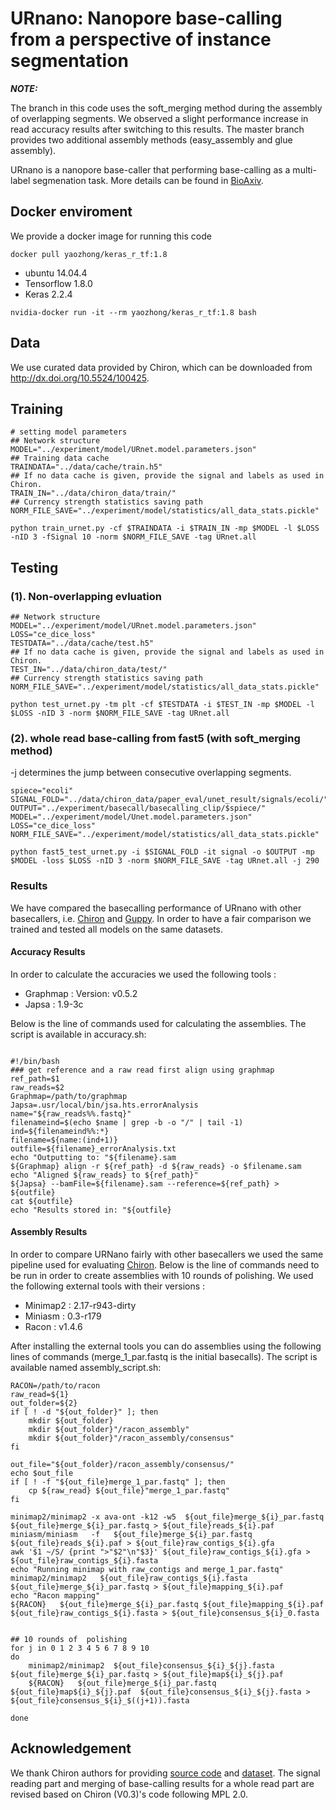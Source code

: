 # URnano: Nanopore base-calling from a perspective of instance segmentation


***NOTE:***

The branch in this code uses the soft_merging method during the assembly of overlapping segments.
We observed a slight performance increase in read accuracy results after switching to this results.
The master branch provides two additional assembly methods (easy_assembly and glue assembly).


URnano is a nanopore base-caller that performing base-calling as a multi-label segmenation task.
More details can be found in [BioAxiv](https://www.biorxiv.org/content/10.1101/694919v1).

## Docker enviroment
We provide a docker image for running this code
```
docker pull yaozhong/keras_r_tf:1.8
```

* ubuntu 14.04.4
* Tensorflow 1.8.0
* Keras 2.2.4

```
nvidia-docker run -it --rm yaozhong/keras_r_tf:1.8 bash
```

## Data
We use curated data provided by Chiron, which can be downloaded from http://dx.doi.org/10.5524/100425.

## Training
```
# setting model parameters
## Network structure
MODEL="../experiment/model/URnet.model.parameters.json"
## Training data cache
TRAINDATA="../data/cache/train.h5"
## If no data cache is given, provide the signal and labels as used in Chiron.
TRAIN_IN="../data/chiron_data/train/"
## Currency strength statistics saving path
NORM_FILE_SAVE="../experiment/model/statistics/all_data_stats.pickle"

python train_urnet.py -cf $TRAINDATA -i $TRAIN_IN -mp $MODEL -l $LOSS -nID 3 -fSignal 10 -norm $NORM_FILE_SAVE -tag URnet.all
```


## Testing
### (1). Non-overlapping evluation
```
## Network structure
MODEL="../experiment/model/URnet.model.parameters.json"
LOSS="ce_dice_loss"
TESTDATA="../data/cache/test.h5"
## If no data cache is given, provide the signal and labels as used in Chiron.
TEST_IN="../data/chiron_data/test/"
## Currency strength statistics saving path
NORM_FILE_SAVE="../experiment/model/statistics/all_data_stats.pickle"

python test_urnet.py -tm plt -cf $TESTDATA -i $TEST_IN -mp $MODEL -l $LOSS -nID 3 -norm $NORM_FILE_SAVE -tag URnet.all
```


### (2). whole read base-calling from fast5 (with soft_merging method)

-j determines the jump between consecutive overlapping segments.

```
spiece="ecoli"
SIGNAL_FOLD="../data/chiron_data/paper_eval/unet_result/signals/ecoli/"
OUTPUT="../experiment/basecall/basecalling_clip/$spiece/"
MODEL="../experiment/model/Unet.model.parameters.json"
LOSS="ce_dice_loss"
NORM_FILE_SAVE="../experiment/model/statistics/all_data_stats.pickle"

python fast5_test_urnet.py -i $SIGNAL_FOLD -it signal -o $OUTPUT -mp $MODEL -loss $LOSS -nID 3 -norm $NORM_FILE_SAVE -tag URnet.all -j 290
```

### Results

We have compared the basecalling performance of URnano with other basecallers, i.e. [Chiron](https://github.com/haotianteng/Chiron) and [Guppy](https://github.com/nanoporetech/taiyaki).
In order to have a fair comparison we trained and tested all models on the same datasets. 


#### Accuracy Results

In order to calculate the accuracies we used the following tools :

- Graphmap : Version: v0.5.2
- Japsa : 1.9-3c

Below is the line of commands used for calculating the assemblies. The script is available in accuracy.sh:

```

#!/bin/bash
### get reference and a raw read first align using graphmap
ref_path=$1
raw_reads=$2
Graphmap=/path/to/graphmap
Japsa=.usr/local/bin/jsa.hts.errorAnalysis
name="${raw_reads%%.fastq}"
filenameind=$(echo $name | grep -b -o "/" | tail -1)
ind=${filenameind%%:*}
filename=${name:(ind+1)}
outfile=${filename}_errorAnalysis.txt
echo "Outputting to: "${filename}.sam
${Graphmap} align -r ${ref_path} -d ${raw_reads} -o $filename.sam
echo "Aligned ${raw_reads} to ${ref_path}"
${Japsa} --bamFile=${filename}.sam --reference=${ref_path} > ${outfile}
cat ${outfile}
echo "Results stored in: "${outfile}
```



#### Assembly Results 

In order to compare URNano fairly with other basecallers we used the same pipeline used for evaluating [Chiron](https://github.com/haotianteng/Chiron). Below is the line of commands need to be run in order to create assemblies with 10 rounds of polishing. We used the following external tools with their versions :

- Minimap2 : 2.17-r943-dirty
- Miniasm : 0.3-r179
- Racon : v1.4.6

After installing the external tools you can do assemblies using the following lines of commands (merge_1_par.fastq is the initial basecalls). The script is available named assembly_script.sh: 



```
RACON=/path/to/racon
raw_read=${1}
out_folder=${2}
if [ ! -d "${out_folder}" ]; then
    mkdir ${out_folder}
    mkdir ${out_folder}"/racon_assembly"
    mkdir ${out_folder}"/racon_assembly/consensus"
fi

out_file="${out_folder}/racon_assembly/consensus/"
echo $out_file
if [ ! -f "${out_file}merge_1_par.fastq" ]; then
    cp ${raw_read} ${out_file}"merge_1_par.fastq"
fi

minimap2/minimap2 -x ava-ont -k12 -w5  ${out_file}merge_${i}_par.fastq ${out_file}merge_${i}_par.fastq > ${out_file}reads_${i}.paf
miniasm/miniasm   -f   ${out_file}merge_${i}_par.fastq ${out_file}reads_${i}.paf > ${out_file}raw_contigs_${i}.gfa
awk '$1 ~/S/ {print ">"$2"\n"$3}' ${out_file}raw_contigs_${i}.gfa > ${out_file}raw_contigs_${i}.fasta
echo "Running minimap with raw_contigs and merge_1_par.fastq"
minimap2/minimap2   ${out_file}raw_contigs_${i}.fasta ${out_file}merge_${i}_par.fastq > ${out_file}mapping_${i}.paf
echo "Racon mapping"
${RACON}   ${out_file}merge_${i}_par.fastq ${out_file}mapping_${i}.paf ${out_file}raw_contigs_${i}.fasta > ${out_file}consensus_${i}_0.fasta


## 10 rounds of  polishing
for j in 0 1 2 3 4 5 6 7 8 9 10
do
    minimap2/minimap2  ${out_file}consensus_${i}_${j}.fasta ${out_file}merge_${i}_par.fastq > ${out_file}map${i}_${j}.paf
    ${RACON}   ${out_file}merge_${i}_par.fastq ${out_file}map${i}_${j}.paf  ${out_file}consensus_${i}_${j}.fasta >  ${out_file}consensus_${i}_$((j+1)).fasta

done

```



## Acknowledgement
We thank Chiron authors for providing [source code](https://github.com/haotianteng/Chiron) and [dataset](http://gigadb.org/dataset/100425).
The signal reading part and merging of base-calling results for a whole read part are revised based on Chiron (V0.3)'s code following MPL 2.0.
